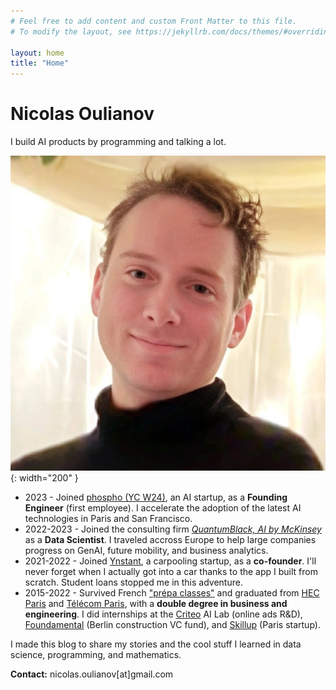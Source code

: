 ```yaml
---
# Feel free to add content and custom Front Matter to this file.
# To modify the layout, see https://jekyllrb.com/docs/themes/#overriding-theme-defaults

layout: home
title: "Home"
---
```


# Nicolas Oulianov

I build AI products by programming and talking a lot.

![Nicolas Oulianov](/assets/avatar.jpg){: width="200" }

- 2023 - Joined [phospho (YC W24)](https://phospho.ai), an AI startup, as a **Founding Engineer** (first employee). I accelerate the adoption of the latest AI technologies in Paris and San Francisco.
- 2022-2023 - Joined the consulting firm _[QuantumBlack, AI by McKinsey](https://www.mckinsey.com/capabilities/quantumblack/how-we-help-clients)_ as a **Data Scientist**. I traveled accross Europe to help large companies progress on GenAI, future mobility, and business analytics.
- 2021-2022 - Joined [Ynstant](https://www.ynstant.io), a carpooling startup, as a **co-founder**. I'll never forget when I actually got into a car thanks to the app I built from scratch. Student loans stopped me in this adventure.
- 2015-2022 - Survived French ["prépa classes"](https://aphec.fr/wp-content/uploads/2012/03/Introducing_The_PREPA_Classes_in_THE_FRENCH_HIGHER_EDUCATION_SYSTEM.pdf) and graduated from [HEC Paris](https://www.hec.edu/en) and [Télécom Paris](https://www.telecom-paris.fr/en/home), with a **double degree in business and engineering**. I did internships at the [Criteo](https://www.criteo.com) AI Lab (online ads R&D), [Foundamental](https://www.foundamental.com) (Berlin construction VC fund), and [Skillup](https://www.skillup.co) (Paris startup).

I made this blog to share my stories and the cool stuff I learned in data science, programming, and mathematics.

**Contact:** nicolas.oulianov[at]gmail.com

